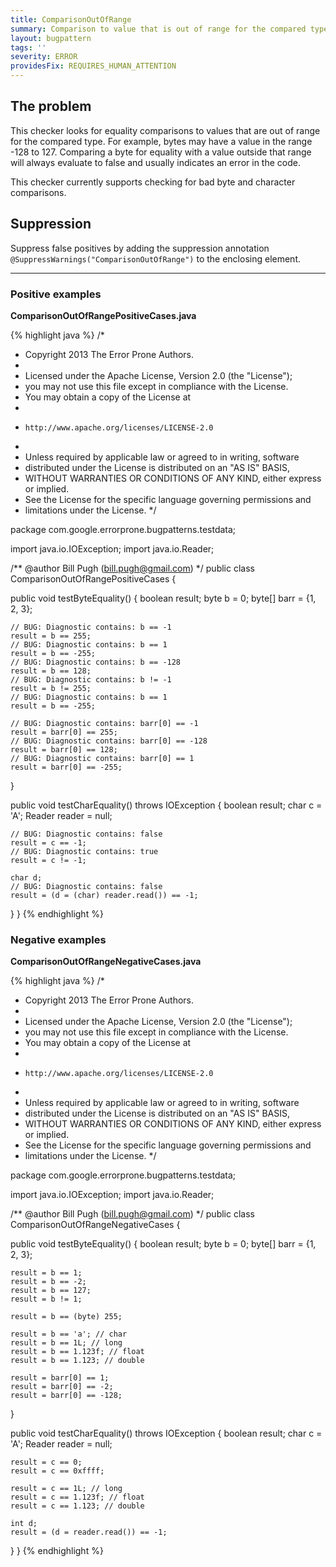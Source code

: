 ```yaml
---
title: ComparisonOutOfRange
summary: Comparison to value that is out of range for the compared type
layout: bugpattern
tags: ''
severity: ERROR
providesFix: REQUIRES_HUMAN_ATTENTION
---
```


<!--
*** AUTO-GENERATED, DO NOT MODIFY ***
To make changes, edit the @BugPattern annotation or the explanation in docs/bugpattern.
-->

## The problem
This checker looks for equality comparisons to values that are out of range for the compared type.  For example, bytes may have a value in the range -128 to 127. Comparing a byte for equality with a value outside that range will always evaluate to false and usually indicates an error in the code.

This checker currently supports checking for bad byte and character comparisons.

## Suppression
Suppress false positives by adding the suppression annotation `@SuppressWarnings("ComparisonOutOfRange")` to the enclosing element.

----------

### Positive examples
__ComparisonOutOfRangePositiveCases.java__

{% highlight java %}
/*
 * Copyright 2013 The Error Prone Authors.
 *
 * Licensed under the Apache License, Version 2.0 (the "License");
 * you may not use this file except in compliance with the License.
 * You may obtain a copy of the License at
 *
 *     http://www.apache.org/licenses/LICENSE-2.0
 *
 * Unless required by applicable law or agreed to in writing, software
 * distributed under the License is distributed on an "AS IS" BASIS,
 * WITHOUT WARRANTIES OR CONDITIONS OF ANY KIND, either express or implied.
 * See the License for the specific language governing permissions and
 * limitations under the License.
 */

package com.google.errorprone.bugpatterns.testdata;

import java.io.IOException;
import java.io.Reader;

/** @author Bill Pugh (bill.pugh@gmail.com) */
public class ComparisonOutOfRangePositiveCases {

  public void testByteEquality() {
    boolean result;
    byte b = 0;
    byte[] barr = {1, 2, 3};

    // BUG: Diagnostic contains: b == -1
    result = b == 255;
    // BUG: Diagnostic contains: b == 1
    result = b == -255;
    // BUG: Diagnostic contains: b == -128
    result = b == 128;
    // BUG: Diagnostic contains: b != -1
    result = b != 255;
    // BUG: Diagnostic contains: b == 1
    result = b == -255;

    // BUG: Diagnostic contains: barr[0] == -1
    result = barr[0] == 255;
    // BUG: Diagnostic contains: barr[0] == -128
    result = barr[0] == 128;
    // BUG: Diagnostic contains: barr[0] == 1
    result = barr[0] == -255;
  }

  public void testCharEquality() throws IOException {
    boolean result;
    char c = 'A';
    Reader reader = null;

    // BUG: Diagnostic contains: false
    result = c == -1;
    // BUG: Diagnostic contains: true
    result = c != -1;

    char d;
    // BUG: Diagnostic contains: false
    result = (d = (char) reader.read()) == -1;
  }
}
{% endhighlight %}

### Negative examples
__ComparisonOutOfRangeNegativeCases.java__

{% highlight java %}
/*
 * Copyright 2013 The Error Prone Authors.
 *
 * Licensed under the Apache License, Version 2.0 (the "License");
 * you may not use this file except in compliance with the License.
 * You may obtain a copy of the License at
 *
 *     http://www.apache.org/licenses/LICENSE-2.0
 *
 * Unless required by applicable law or agreed to in writing, software
 * distributed under the License is distributed on an "AS IS" BASIS,
 * WITHOUT WARRANTIES OR CONDITIONS OF ANY KIND, either express or implied.
 * See the License for the specific language governing permissions and
 * limitations under the License.
 */

package com.google.errorprone.bugpatterns.testdata;

import java.io.IOException;
import java.io.Reader;

/** @author Bill Pugh (bill.pugh@gmail.com) */
public class ComparisonOutOfRangeNegativeCases {

  public void testByteEquality() {
    boolean result;
    byte b = 0;
    byte[] barr = {1, 2, 3};

    result = b == 1;
    result = b == -2;
    result = b == 127;
    result = b != 1;

    result = b == (byte) 255;

    result = b == 'a'; // char
    result = b == 1L; // long
    result = b == 1.123f; // float
    result = b == 1.123; // double

    result = barr[0] == 1;
    result = barr[0] == -2;
    result = barr[0] == -128;
  }

  public void testCharEquality() throws IOException {
    boolean result;
    char c = 'A';
    Reader reader = null;

    result = c == 0;
    result = c == 0xffff;

    result = c == 1L; // long
    result = c == 1.123f; // float
    result = c == 1.123; // double

    int d;
    result = (d = reader.read()) == -1;
  }
}
{% endhighlight %}

